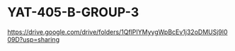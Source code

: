 # YAT-405-B-GROUP-3

https://drive.google.com/drive/folders/1QflPIYMyygWpBcEv1j32oDMUSj9l009D?usp=sharing
